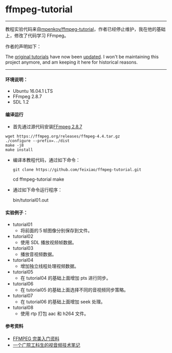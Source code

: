 # ffmpeg-tutorial

---

教程实验代码来自[mpenkov/ffmpeg-tutorial](https://github.com/mpenkov/ffmpeg-tutorial)，作者已经停止维护，我在他的基础上，修改了代码学习 FFmpeg。

作者的声明如下：

The [original tutorials](http://dranger.com/ffmpeg/) have now been [updated](https://ffmpeg.org/pipermail/libav-user/2015-February/007896.html).
I won't be maintaining this project anymore, and am keeping it here for historical reasons.

---

#### 环境说明：

- Ubuntu 16.04.1 LTS
- FFmpeg 2.8.7
- SDL 1.2

#### 编译运行

- 首先通过源代码安装[FFmpeg 2.8.7](https://ffmpeg.org/download.html#releases)

```shell
wget https://ffmpeg.org/releases/ffmpeg-4.4.tar.gz
./configure --prefix=../dist
make -j8
make install
```

- 编译本教程代码，通过如下命令：

      git clone https://github.com/feixiao/ffmpeg-tutorial.git

  cd ffmpeg-tutorial
  make

- 通过如下命令运行程序：

  bin/tutorial01.out

#### 实验例子：

- tutorial01
  - 将前面的５帧图像分别保存到文件。
- tutorial02
  - 使用 SDL 播放视频帧数据。
- tutorial03
  - 播放音视频数据。
- tutorial04
  - 增加独立线程处理视频数据。
- tutorial05
  - 在 tutorial04 的基础上面增加 pts 进行同步。
- tutorial06
  - 在 tutorial05 的基础上面选择不同的音视频同步策略。
- tutorial07
  - 在 tutorial06 的基础上面增加 seek 处理。
- tutorial08
  - 使用 rtp 打包 aac 和 h264 文件。

#### 参考资料

- [FFMPEG 完美入门资料](http://download.csdn.net/download/leeking1989/7111345)
- [一个广院工科生的视音频技术笔记](http://blog.csdn.net/leixiaohua1020)
